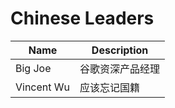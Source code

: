 # Chinese Leaders

| Name | Description |
| --- | --- |
| Big Joe | 谷歌资深产品经理 |
| Vincent Wu | 应该忘记国籍 |
